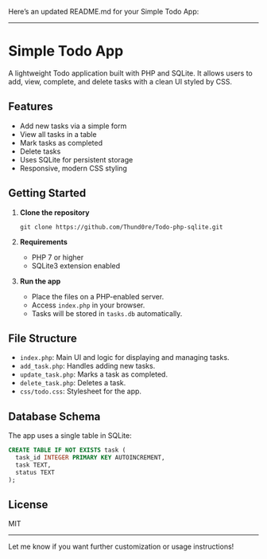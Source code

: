 Here’s an updated README.md for your Simple Todo App:

---

# Simple Todo App

A lightweight Todo application built with PHP and SQLite. It allows users to add, view, complete, and delete tasks with a clean UI styled by CSS.

## Features

- Add new tasks via a simple form
- View all tasks in a table
- Mark tasks as completed
- Delete tasks
- Uses SQLite for persistent storage
- Responsive, modern CSS styling

## Getting Started

1. **Clone the repository**
   ```
   git clone https://github.com/Thund0re/Todo-php-sqlite.git
   ```
2. **Requirements**
   - PHP 7 or higher
   - SQLite3 extension enabled

3. **Run the app**
   - Place the files on a PHP-enabled server.
   - Access `index.php` in your browser.
   - Tasks will be stored in `tasks.db` automatically.

## File Structure

- `index.php`: Main UI and logic for displaying and managing tasks.
- `add_task.php`: Handles adding new tasks.
- `update_task.php`: Marks a task as completed.
- `delete_task.php`: Deletes a task.
- `css/todo.css`: Stylesheet for the app.

## Database Schema

The app uses a single table in SQLite:

```sql
CREATE TABLE IF NOT EXISTS task (
  task_id INTEGER PRIMARY KEY AUTOINCREMENT,
  task TEXT,
  status TEXT
);
```

## License

MIT

---

Let me know if you want further customization or usage instructions!
